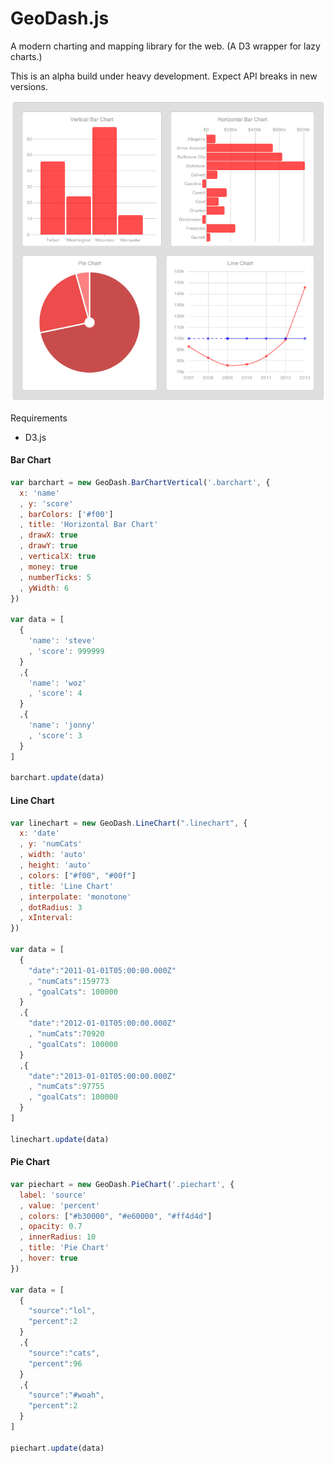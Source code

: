 GeoDash.js
=======

A modern charting and mapping library for the web. (A D3 wrapper for lazy charts.)

This is an alpha build under heavy development. Expect API breaks in new versions.

![Image](test/geodashcharts2.png?raw=true)


Requirements
 - D3.js

#### Bar Chart
```javascript
var barchart = new GeoDash.BarChartVertical('.barchart', {
  x: 'name'
  , y: 'score'
  , barColors: ['#f00']
  , title: 'Horizontal Bar Chart'
  , drawX: true
  , drawY: true
  , verticalX: true
  , money: true
  , numberTicks: 5
  , yWidth: 6
})

var data = [
  {
    'name': 'steve'
    , 'score': 999999
  }
  ,{
    'name': 'woz'
    , 'score': 4
  }
  ,{
    'name': 'jonny'
    , 'score': 3
  }
]

barchart.update(data)
```

#### Line Chart
```javascript
var linechart = new GeoDash.LineChart(".linechart", {
  x: 'date'
  , y: 'numCats'
  , width: 'auto'
  , height: 'auto'
  , colors: ["#f00", "#00f"]
  , title: 'Line Chart'
  , interpolate: 'monotone'
  , dotRadius: 3
  , xInterval: 
})

var data = [
  {
    "date":"2011-01-01T05:00:00.000Z"
    , "numCats":159773
    , "goalCats": 100000
  }
  ,{
    "date":"2012-01-01T05:00:00.000Z"
    , "numCats":70920
    , "goalCats": 100000
  }
  ,{
    "date":"2013-01-01T05:00:00.000Z"
    , "numCats":97755
    , "goalCats": 100000
  }
]

linechart.update(data)
```

#### Pie Chart
```javascript
var piechart = new GeoDash.PieChart('.piechart', {
  label: 'source'
  , value: 'percent'
  , colors: ["#b30000", "#e60000", "#ff4d4d"]
  , opacity: 0.7
  , innerRadius: 10
  , title: 'Pie Chart'
  , hover: true
})

var data = [
  {
    "source":"lol",
    "percent":2
  }
  ,{
    "source":"cats",
    "percent":96
  }
  ,{
    "source":"#woah",
    "percent":2
  }
]

piechart.update(data)
```
